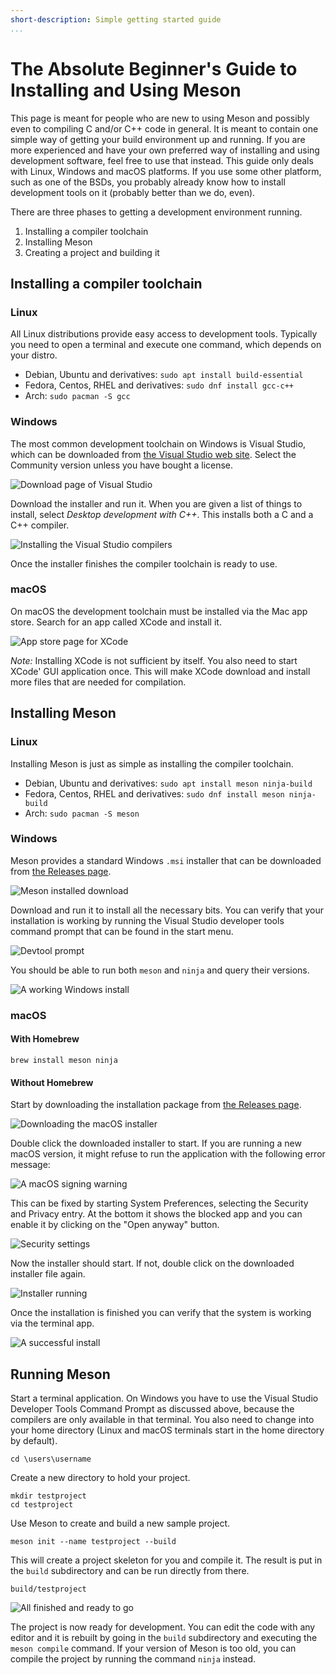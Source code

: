 ```yaml
---
short-description: Simple getting started guide
...
```


# The Absolute Beginner's Guide to Installing and Using Meson

This page is meant for people who are new to using Meson and possibly
even to compiling C and/or C++ code in general. It is meant to contain
one simple way of getting your build environment up and running. If
you are more experienced and have your own preferred way of installing
and using development software, feel free to use that instead. This
guide only deals with Linux, Windows and macOS platforms. If you use
some other platform, such as one of the BSDs, you probably already
know how to install development tools on it (probably better than we
do, even).

There are three phases to getting a development environment running.

1. Installing a compiler toolchain
2. Installing Meson
3. Creating a project and building it

## Installing a compiler toolchain

### Linux

All Linux distributions provide easy access to development tools.
Typically you need to open a terminal and execute one command, which
depends on your distro.

 - Debian, Ubuntu and derivatives: `sudo apt install build-essential`
 - Fedora, Centos, RHEL and derivatives: `sudo dnf install gcc-c++`
 - Arch: `sudo pacman -S gcc`

### Windows

The most common development toolchain on Windows is Visual Studio,
which can be downloaded from [the Visual Studio web
site](https://visualstudio.microsoft.com/). Select the Community
version unless you have bought a license.

![Download page of Visual Studio](images/win_dlvs.png)

Download the installer and run it. When you are given a list of things
to install, select *Desktop development with C++*. This installs both
a C and a C++ compiler.

![Installing the Visual Studio compilers](images/win_installvs.png)

Once the installer finishes the compiler toolchain is ready to use.

### macOS

On macOS the development toolchain must be installed via the Mac app
store. Search for an app called XCode and install it.

![App store page for XCode](images/osx_xcode.png)

*Note:* Installing XCode is not sufficient by itself. You also need to
start XCode' GUI application once. This will make XCode download and
install more files that are needed for compilation.

## Installing Meson

### Linux

Installing Meson is just as simple as installing the compiler toolchain.

 - Debian, Ubuntu and derivatives: `sudo apt install meson ninja-build`
 - Fedora, Centos, RHEL and derivatives: `sudo dnf install meson ninja-build`
 - Arch: `sudo pacman -S meson`

### Windows

Meson provides a standard Windows `.msi` installer that can be
downloaded from [the Releases
page](https://github.com/mesonbuild/meson/releases).

![Meson installed download](images/win_downloadmeson.png)

Download and run it to install all the necessary bits. You can verify
that your installation is working by running the Visual Studio
developer tools command prompt that can be found in the start menu.

![Devtool prompt](images/win_vstoolsprompt.png)

You should be able to run both `meson` and `ninja` and query their
versions.

![A working Windows install](images/win_working.png)

### macOS

#### With Homebrew
`brew install meson ninja`

#### Without Homebrew
Start by downloading the installation package from [the Releases
page](https://github.com/mesonbuild/meson/releases).

![Downloading the macOS installer](images/meson_mac1.png)

Double click the downloaded installer to start. If you are running a
new macOS version, it might refuse to run the application with the
following error message:

![A macOS signing warning](images/meson_mac2.png)

This can be fixed by starting System Preferences, selecting the
Security and Privacy entry. At the bottom it shows the blocked app and
you can enable it by clicking on the "Open anyway" button.

![Security settings](images/meson_mac3.png)

Now the installer should start. If not, double click on the downloaded
installer file again.

![Installer running](images/meson_mac4.png)

Once the installation is finished you can verify that the system is working via the terminal app.

![A successful install](images/meson_mac5.png)

## Running Meson

Start a terminal application. On Windows you have to use the Visual
Studio Developer Tools Command Prompt as discussed above, because the
compilers are only available in that terminal. You also need to change
into your home directory (Linux and macOS terminals start in the home
directory by default).

    cd \users\username

Create a new directory to hold your project.

    mkdir testproject
    cd testproject

Use Meson to create and build a new sample project.

    meson init --name testproject --build

This will create a project skeleton for you and compile it. The result
is put in the `build` subdirectory and can be run directly from there.

    build/testproject

![All finished and ready to go](images/linux_alldone.png)

The project is now ready for development. You can edit the code with
any editor and it is rebuilt by going in the `build` subdirectory and
executing the `meson compile` command. If your version of Meson is too
old, you can compile the project by running the command `ninja`
instead.
